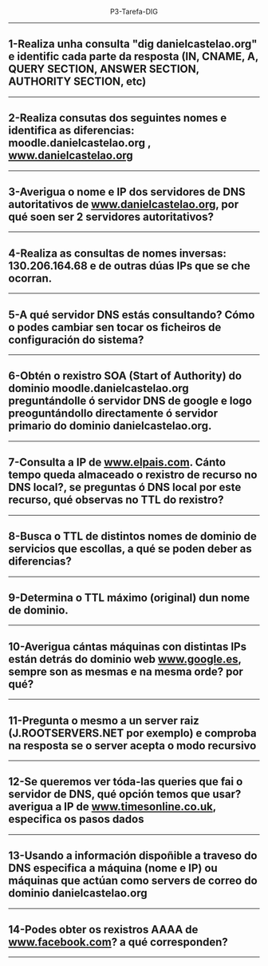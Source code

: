 <p align=center>
 P3-Tarefa-DIG
</p>

---
## 1-Realiza unha consulta "dig danielcastelao.org" e identific cada parte da resposta (IN, CNAME, A, QUERY SECTION, ANSWER SECTION, AUTHORITY SECTION, etc)
---
## 2-Realiza consutas dos seguintes nomes e identifica as diferencias: moodle.danielcastelao.org , www.danielcastelao.org  
---
## 3-Averigua o nome e IP dos servidores de DNS autoritativos de www.danielcastelao.org, por qué soen ser 2 servidores autoritativos?
---
## 4-Realiza as consultas de nomes inversas: 130.206.164.68 e de outras dúas IPs que se che ocorran.
---
## 5-A qué servidor DNS estás consultando? Cómo o podes cambiar sen tocar os ficheiros de configuración do sistema?
---
## 6-Obtén o rexistro SOA (Start of Authority) do dominio  moodle.danielcastelao.org preguntándolle ó servidor DNS de google e logo preoguntándollo directamente ó servidor primario do dominio danielcastelao.org. 
---
## 7-Consulta a IP de www.elpais.com. Cánto tempo queda almaceado o rexistro de recurso no DNS local?, se preguntas ó DNS local por este recurso, qué observas no TTL do rexistro?
---
## 8-Busca o TTL de distintos nomes de dominio de servicios que escollas, a qué se poden deber as diferencias?
---
## 9-Determina o TTL máximo (original) dun nome de dominio.
---
## 10-Averigua cántas máquinas con distintas IPs están detrás do dominio web www.google.es, sempre son as mesmas e na mesma orde? por qué?
---
## 11-Pregunta o mesmo a un server raiz (J.ROOTSERVERS.NET por exemplo) e comproba na resposta se o server acepta o modo recursivo
---
## 12-Se queremos ver tóda-las queries que fai o servidor de DNS, qué opción temos que usar? averigua a IP de www.timesonline.co.uk, especifica os pasos dados
---
## 13-Usando a información dispoñible a traveso do DNS especifica a máquina (nome e IP) ou máquinas que actúan como servers de correo do dominio danielcastelao.org
---
## 14-Podes obter os rexistros AAAA de www.facebook.com? a qué corresponden?
---
